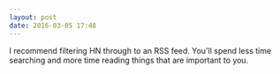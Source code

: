 ```yaml
---
layout: post
date: 2016-03-05 17:48
---
```

I recommend filtering HN through to an RSS feed. You'll spend less time searching and more time reading things that are important to you.
